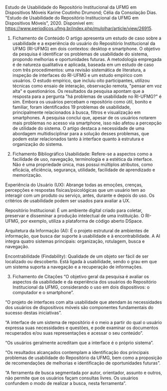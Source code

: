 Estudo de Usabilidade do Repositório Institucional da UFMG em Dispositivos Móveis
Karine Coutinho Drumond; Célia da Consolação Dias. "Estudo de Usabilidade do Repositório Institucional da UFMG em Dispositivos Móveis", 2020. Disponível em: https://www.periodicos.ufmg.br/index.php/mulolhar/article/view/26915.

1. Fichamento de Conteúdo
O artigo apresenta um estudo de caso sobre a usabilidade e a experiência do usuário do Repositório Institucional da UFMG (RI-UFMG) em dois contextos: desktop e smartphone. O objetivo da pesquisa é identificar os problemas de usabilidade do sistema, propondo melhorias e oportunidades futuras. A metodologia empregada é de natureza qualitativa e aplicada, baseada em um estudo de caso com três procedimentos: uma revisão sistemática de literatura, a inspeção de interfaces do RI-UFMG e um estudo empírico com usuários. O estudo empírico, que incluiu oito participantes, utilizou técnicas como ensaio de interação, observação remota, "pensar em voz alta" e questionários. Os resultados da pesquisa apontam que a resposta para a pergunta "há problemas de usabilidade no RI-UFMG?" é sim. Embora os usuários percebam o repositório como útil, bonito e familiar, foram identificados 19 problemas de usabilidade, principalmente relacionados à busca, filtros e visualização em smartphones. A pesquisa conclui que, apesar de os usuários notarem mais problemas no acesso via smartphone, isso não afetou a percepção de utilidade do sistema. O artigo destaca a necessidade de uma abordagem multidisciplinar para a solução desses problemas, que podem estar relacionados tanto à interface quanto à estrutura e organização do sistema.





2. Fichamento Bibliográfico
Usabilidade: Refere-se a aspectos como a facilidade de uso, navegação, terminologia e a estética da interface. Não é uma propriedade única, mas possui múltiplos atributos, como eficácia, eficiência, segurança, utilidade, facilidade de aprendizado e memorização.


Experiência do Usuário (UX): Abrange todas as emoções, crenças, percepções e respostas físicas/psicológicas que um usuário tem ao interagir com um produto ou serviço, antes, durante e depois do uso. Os critérios de usabilidade podem ser usados para avaliar a UX.



Repositório Institucional: É um ambiente digital criado para coletar, preservar e disseminar a produção intelectual de uma instituição. O RI-UFMG, por exemplo, utiliza a plataforma de código aberto DSpace.


Arquitetura da Informação (AI): É o projeto estrutural de ambientes de informação, que busca dar suporte à usabilidade e à encontrabilidade. A AI integra quatro sistemas principais: organização, rotulagem, busca e navegação.


Encontrabilidade (Findability): Qualidade de um objeto ser fácil de ser localizado ou descoberto. Está ligada à usabilidade, sendo o grau em que um sistema suporta a navegação e a recuperação de informações.


3. Fichamento de Citações
“O objetivo geral da pesquisa é avaliar os aspectos da usabilidade e da experiência dos usuários do Repositório Institucional da UFMG, considerando o uso em dois dispositivos: o computador e o smartphone”.

“O projeto de interfaces com alta usabilidade que atendam às necessidades dos usuários de dispositivos móveis são componentes fundamentais do sucesso destas iniciativas”.

“A interface de um sistema de repositório é o meio a partir do qual o usuário expressa suas necessidades e questões, e pode examinar os documentos recuperados e/ou suas representações e acessar o seu conteúdo”.

“Os usuários geralmente acreditam que a interface é o próprio sistema”.

“Os resultados alcançados contemplam a identificação dos principais problemas de usabilidade do Repositório da UFMG, bem como a proposição de recomendações de melhorias e identificação de oportunidades futuras”.

“A ferramenta de busca segmentada por autor, orientador, assunto e outros, não permite que os usuários façam consultas livres. Os usuários confundem o modo de realizar a busca, nesta ferramenta”.
